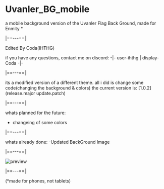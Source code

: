 # Uvanler_BG_mobile
a mobile background version of the Uvanler Flag Back Ground, made for Enmity *

   |==---==|
   
Edited By Coda(IHTHG)

if you have any questions, contact me on discord: -|- user-ihthg | display-Coda -|-

   |==---==|

its a modified version of a different theme. all i did is change some code(changing the background & colors)
the current version is: [1.0.2] (release.major update.patch)

   |==---==|

whats planned for the future:
   - changeing of some colors

   |==---==|

whats already done:
   -Updated BackGround Image
   
   |==---==|

![preview](https://github.com/IHTHG/Uvanler_BG_mobile/assets/145818689/bc15e986-36c3-4e45-9501-2785e54d91f8)

   |==---==|

(*made for phones, not tablets)
